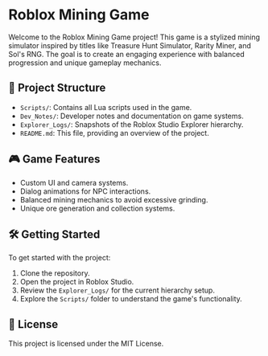 # Roblox Mining Game

Welcome to the Roblox Mining Game project! This game is a stylized mining simulator inspired by titles like Treasure Hunt Simulator, Rarity Miner, and Sol's RNG. The goal is to create an engaging experience with balanced progression and unique gameplay mechanics.

## 📁 Project Structure

- `Scripts/`: Contains all Lua scripts used in the game.
- `Dev_Notes/`: Developer notes and documentation on game systems.
- `Explorer_Logs/`: Snapshots of the Roblox Studio Explorer hierarchy.
- `README.md`: This file, providing an overview of the project.

## 🎮 Game Features

- Custom UI and camera systems.
- Dialog animations for NPC interactions.
- Balanced mining mechanics to avoid excessive grinding.
- Unique ore generation and collection systems.

## 🛠️ Getting Started

To get started with the project:

1. Clone the repository.
2. Open the project in Roblox Studio.
3. Review the `Explorer_Logs/` for the current hierarchy setup.
4. Explore the `Scripts/` folder to understand the game's functionality.

## 📄 License

This project is licensed under the MIT License.
